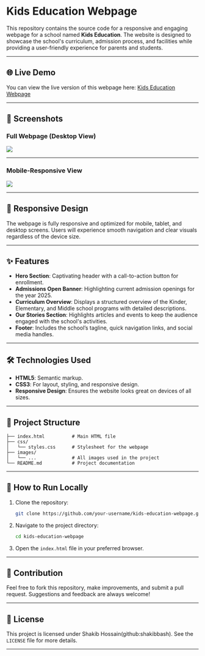 
# Kids Education Webpage

This repository contains the source code for a responsive and engaging webpage for a school named **Kids Education**. The website is designed to showcase the school's curriculum, admission process, and facilities while providing a user-friendly experience for parents and students.

---

## 🌐 Live Demo

You can view the live version of this webpage here: [Kids Education Webpage](https://shakibbash.github.io/BB1-Assignment-2/) 

---

## 📸 Screenshots

### Full Webpage (Desktop View)

<img  src="https://i.postimg.cc/W37cC06R/screenshot-1737490792905.png">


---

### Mobile-Responsive View

<img src="https://ibb.co.com/kgTx6MH">

---

## 📱 Responsive Design

The webpage is fully responsive and optimized for mobile, tablet, and desktop screens. Users will experience smooth navigation and clear visuals regardless of the device size.

---

## ✨ Features

- **Hero Section**: Captivating header with a call-to-action button for enrollment.
- **Admissions Open Banner**: Highlighting current admission openings for the year 2025.
- **Curriculum Overview**: Displays a structured overview of the Kinder, Elementary, and Middle school programs with detailed descriptions.
- **Our Stories Section**: Highlights articles and events to keep the audience engaged with the school's activities.
- **Footer**: Includes the school’s tagline, quick navigation links, and social media handles.

---

## 🛠️ Technologies Used

- **HTML5**: Semantic markup.
- **CSS3**: For layout, styling, and responsive design.
- **Responsive Design**: Ensures the website looks great on devices of all sizes.

---

## 📂 Project Structure

```
├── index.html          # Main HTML file
├── css/
│   └── styles.css      # Stylesheet for the webpage
├── images/
│   └── ...             # All images used in the project
└── README.md           # Project documentation
```

---

## 🚀 How to Run Locally

1. Clone the repository:
   ```bash
   git clone https://github.com/your-username/kids-education-webpage.git
   ```

2. Navigate to the project directory:
   ```bash
   cd kids-education-webpage
   ```

3. Open the `index.html` file in your preferred browser.

---

## 🤝 Contribution

Feel free to fork this repository, make improvements, and submit a pull request. Suggestions and feedback are always welcome!

---

## 📄 License

This project is licensed under Shakib Hossain(github:shakibbash). See the `LICENSE` file for more details.

---

